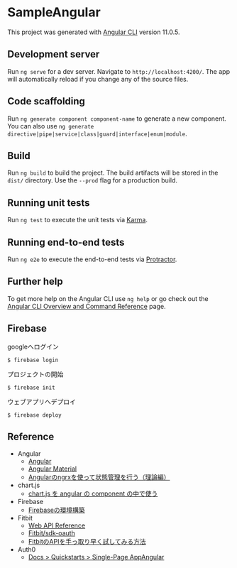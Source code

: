 # SampleAngular

This project was generated with [Angular CLI](https://github.com/angular/angular-cli) version 11.0.5.

## Development server

Run `ng serve` for a dev server. Navigate to `http://localhost:4200/`. The app will automatically reload if you change any of the source files.

## Code scaffolding

Run `ng generate component component-name` to generate a new component. You can also use `ng generate directive|pipe|service|class|guard|interface|enum|module`.

## Build

Run `ng build` to build the project. The build artifacts will be stored in the `dist/` directory. Use the `--prod` flag for a production build.

## Running unit tests

Run `ng test` to execute the unit tests via [Karma](https://karma-runner.github.io).

## Running end-to-end tests

Run `ng e2e` to execute the end-to-end tests via [Protractor](http://www.protractortest.org/).

## Further help

To get more help on the Angular CLI use `ng help` or go check out the [Angular CLI Overview and Command Reference](https://angular.io/cli) page.

## Firebase

googleへログイン

```
$ firebase login
```

プロジェクトの開始

```
$ firebase init
```

ウェブアプリへデプロイ

```
$ firebase deploy
```

## Reference

- Angular
  - [Angular](https://angular.io/docs)
  - [Angular Material](https://material.angular.io/)
  - [Angularのngrxを使って状態管理を行う（理論編）](https://qiita.com/Yamamoto0525/items/03155acbce1ffd1d037e)
- chart.js
  - [chart.js を angular の component の中で使う](https://qiita.com/chase0213/items/4e3f53167744b4fa9897)
- Firebase
  - [Firebaseの環境構築](https://qiita.com/Yamamoto0525/items/fb23707831ff6d181544)
- Fitbit
  - [Web API Reference](https://dev.fitbit.com/build/reference/web-api/)
  - [Fitbit/sdk-oauth](https://github.com/Fitbit/sdk-oauth)
  - [FitbitのAPIを手っ取り早く試してみる方法](https://qiita.com/makopo/items/32f41128c2e055cec68f)
- Auth0
  - [Docs > Quickstarts > Single-Page AppAngular](https://auth0.com/docs/quickstart/spa/angular)

